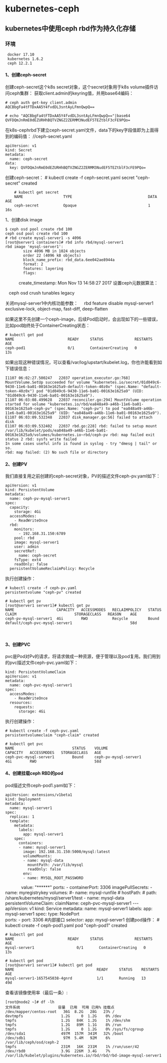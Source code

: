 # kubernetes-ceph
## kubernetes中使用ceph rbd作为持久化存储

### 环境
     docker 17.10
     kubernetes 1.6.2
     ceph 12.2.1
#### 1、创建ceph-secret

创建ceph-secret这个k8s secret对象，这个secret对象用于k8s volume插件访问ceph集群：
获取client.admin的keyring值，并用base64编码：

    # ceph auth get-key client.admin
    AQCBbgFa4tFTDxAA5Y4fvdDL3sntAyLFmnQwpQ==
    
    # echo "AQCBbgFa4tFTDxAA5Y4fvdDL3sntAyLFmnQwpQ=="|base64
    QVFDQmJnRmE0dEZURHhBQTVZNGZ2ZERMM3NudEF5TEZtblF3cFE9PQo=
    
在k8s-cephrbd下建立ceph-secret.yaml文件，data下的key字段值即为上面得到的编码值：
    //ceph-secret.yaml
    
    apiVersion: v1
    kind: Secret
    metadata:
      name: ceph-secret
    data:
      key: QVFDQmJnRmE0dEZURHhBQTVZNGZ2ZERMM3NudEF5TEZtblF3cFE9PQo=
      
创建ceph-secret：
        # kubectl create -f ceph-secret.yaml
        secret "ceph-secret" created
        
        # kubectl get secret
        NAME                  TYPE                                  DATA      AGE
        ceph-secret           Opaque                                1         16s


1、创建disk image

    $ ceph osd pool create rbd 100
    ceph osd pool create rbd 100
    # rbd create mysql-server1 -s 4096
    [root@server1 containers]# rbd info rbd/mysql-server1
    rbd image 'mysql-server1':
            size 4096 MB in 1024 objects
            order 22 (4096 kB objects)
            block_name_prefix: rbd_data.6ee042ae8944a
            format: 2
            features: layering
            flags: 
            create_timestamp: Mon Nov 13 14:58:27 2017
设置ceph元数据算法：

    ceph osd crush tunables legacy
    
关闭mysql-server1中内核功能参数：
    
    rbd feature disable mysql-server1 exclusive-lock, object-map, fast-diff, deep-flatten

如果这里不先创建一个ceph-image，后续Pod启动时，会出现如下的一些错误，比如pod始终处于ContainerCreating状态：

    # kubectl get pod
    NAME                        READY     STATUS              RESTARTS   AGE
    ceph-pod1                   0/1       ContainerCreating   0          13s

如果出现这种错误情况，可以查看/var/log/upstart/kubelet.log，你也许能看到如下错误信息：

    I1107 06:02:27.500247   22037 operation_executor.go:768] MountVolume.SetUp succeeded for volume "kubernetes.io/secret/01d049c6-9430-11e6-ba01-00163e1625a9-default-token-40z0x" (spec.Name: "default-token-40z0x") pod "01d049c6-9430-11e6-ba01-00163e1625a9" (UID: "01d049c6-9430-11e6-ba01-00163e1625a9").
    I1107 06:03:08.499628   22037 reconciler.go:294] MountVolume operation started for volume "kubernetes.io/rbd/ea848a49-a46b-11e6-ba01-00163e1625a9-ceph-pv" (spec.Name: "ceph-pv") to pod "ea848a49-a46b-11e6-ba01-00163e1625a9" (UID: "ea848a49-a46b-11e6-ba01-00163e1625a9").
    E1107 06:03:09.532348   22037 disk_manager.go:56] failed to attach disk
    E1107 06:03:09.532402   22037 rbd.go:228] rbd: failed to setup mount /var/lib/kubelet/pods/ea848a49-a46b-11e6-ba01-00163e1625a9/volumes/kubernetes.io~rbd/ceph-pv rbd: map failed exit status 2 rbd: sysfs write failed
    In some cases useful info is found in syslog - try "dmesg | tail" or so.
    rbd: map failed: (2) No such file or directory

#### 2、创建PV
我们直接复用之前创建的ceph-secret对象，PV的描述文件ceph-pv.yaml如下：

    apiVersion: v1
    kind: PersistentVolume
    metadata:
      name: ceph-pv-mysql-server1
    spec:
      capacity:
        storage: 4Gi
      accessModes:
        - ReadWriteOnce
      rbd:
        monitors:
          - 192.168.31.150:6789
        pool: rbd
        image: mysql-server1
        user: admin
        secretRef:
          name: ceph-secret
        fsType: ext4
        readOnly: false
      persistentVolumeReclaimPolicy: Recycle
执行创建操作：

    # kubectl create -f ceph-pv.yaml
    persistentvolume "ceph-pv" created

    # kubectl get pv
    [root@server1 server1]# kubectl get pv
    NAME                   CAPACITY   ACCESSMODES   RECLAIMPOLICY   STATUS    CLAIM                          STORAGECLASS   REASON    AGE
    ceph-pv-mysql-server1  4Gi        RWO           Recycle         Bound     default/ceph-pvc-mysql-server1                          58d
    
#### 3、创建PVC

pvc是Pod对Pv的请求，将请求做成一种资源，便于管理以及pod复用。我们用到的pvc描述文件ceph-pvc.yaml如下：

    kind: PersistentVolumeClaim
    apiVersion: v1
    metadata:
      name: ceph-pvc-mysql-server1
    spec:
      accessModes:
        - ReadWriteOnce
      resources:
        requests:
          storage: 4Gi

执行创建操作：

    # kubectl create -f ceph-pvc.yaml
    persistentvolumeclaim "ceph-claim" created

    # kubectl get pvc
    NAME                          STATUS    VOLUME                       CAPACITY   ACCESSMODES   STORAGECLASS   AGE
    ceph-pvc-mysql-server1        Bound     ceph-pv-mysql-server1        4Gi        RWO                          58d

#### 4、创建挂载ceph RBD的pod

pod描述文件ceph-pod1.yaml如下：

    apiVersion: extensions/v1beta1
    kind: Deployment
    metadata:
      name: mysql-server1
    spec:
      replicas: 1
      template:
        metadata:
          labels:
            app: mysql-server1
        spec:
          containers:
          - name: mysql-server1
            image: 192.168.31.150:5000/mysql:latest
            volumeMounts:
            - name: mysql-data
              mountPath: /var/lib/mysql
              readOnly: false
            env:
            - name: MYSQL_ROOT_PASSWORD
              value: "******"
            ports:
            - containerPort: 3306
          imagePullSecrets:
            - name: myregistrykey
          volumes:
          #- name: mysql-runfile
          #  hostPath:
          #    path: /share/kubernetes/mysql/server1/test
          - name: mysql-data
            persistentVolumeClaim:
              claimName: ceph-pvc-mysql-server1
    ---
    apiVersion: v1
    kind: Service
    metadata:
      name: mysql-server1
      labels:
        app: mysql-server1
    spec:
      type: NodePort           
      ports:
      - port: 3306                     #内部接口
      selector:
        app: mysql-server1
创建pod操作：
    # kubectl create -f ceph-pod1.yaml
    pod "ceph-pod1" created
    
    # kubectl get pod
    NAME                        READY     STATUS              RESTARTS   AGE
    mysql-server1                   0/1       ContainerCreating   0          13s

    # kubectl get pod
    [root@server1 server1]# kubectl get pod
    NAME                                     READY     STATUS    RESTARTS   AGE
    mysql-server1-1657545038-4gnrd           1/1       Running   13         49d

查看该镜像使用率（最后一条）:

    [root@node2 ~]# df -lh
    文件系统                 容量  已用  可用 已用% 挂载点
    /dev/mapper/centos-root   36G  8.2G   28G   23% /
    devtmpfs                 1.2G     0  1.2G    0% /dev
    tmpfs                    1.2G   84K  1.2G    1% /dev/shm
    tmpfs                    1.2G   89M  1.1G    8% /run
    tmpfs                    1.2G     0  1.2G    0% /sys/fs/cgroup
    /dev/sda1                497M  157M  341M   32% /boot
    /dev/sdb1                 97M  5.4M   92M    6% /var/lib/ceph/osd/ceph-2
    tmpfs                    231M   16K  231M    1% /run/user/42
    /dev/rbd0                3.9G  226M  3.4G    7% /var/lib/kubelet/plugins/kubernetes.io/rbd/rbd/rbd-image-mysql-server1

